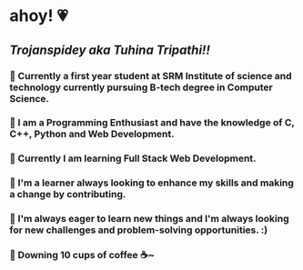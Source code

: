 # ahoy! 💗
## *Trojanspidey aka Tuhina Tripathi!!*
### 💫 Currently a first year student at SRM Institute of science and technology currently pursuing B-tech degree in Computer Science.
### 💫 I am a Programming Enthusiast and have the knowledge of C, C++, Python and Web Development. 
### 💫 Currently I am learning Full Stack Web Development.
### 💫 I'm a learner always looking to enhance my skills and making a change by contributing.
### 💫 I'm always eager to learn new things and I'm always looking for new challenges and problem-solving opportunities. :)
### 💫 Downing 10 cups of coffee ☕~
